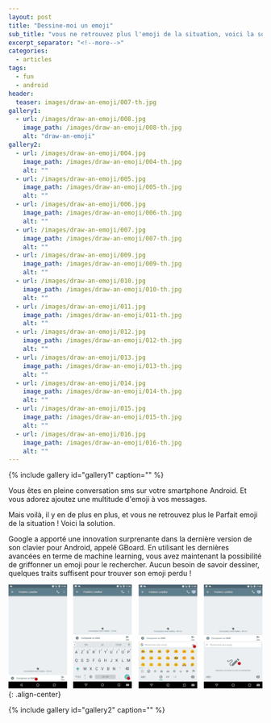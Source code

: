 ```yaml
---
layout: post
title: "Dessine-moi un emoji"
sub_title: "vous ne retrouvez plus l'emoji de la situation, voici la solution !"
excerpt_separator: "<!--more-->"
categories:
  - articles
tags:
  - fun
  - android
header:
  teaser: images/draw-an-emoji/007-th.jpg
gallery1:
  - url: /images/draw-an-emoji/008.jpg
    image_path: /images/draw-an-emoji/008-th.jpg
    alt: "draw-an-emoji"    
gallery2:
  - url: /images/draw-an-emoji/004.jpg
    image_path: /images/draw-an-emoji/004-th.jpg
    alt: ""
  - url: /images/draw-an-emoji/005.jpg
    image_path: /images/draw-an-emoji/005-th.jpg
    alt: ""
  - url: /images/draw-an-emoji/006.jpg
    image_path: /images/draw-an-emoji/006-th.jpg
    alt: ""
  - url: /images/draw-an-emoji/007.jpg
    image_path: /images/draw-an-emoji/007-th.jpg
    alt: ""
  - url: /images/draw-an-emoji/009.jpg
    image_path: /images/draw-an-emoji/009-th.jpg
    alt: ""
  - url: /images/draw-an-emoji/010.jpg
    image_path: /images/draw-an-emoji/010-th.jpg
    alt: ""
  - url: /images/draw-an-emoji/011.jpg
    image_path: /images/draw-an-emoji/011-th.jpg
    alt: ""
  - url: /images/draw-an-emoji/012.jpg
    image_path: /images/draw-an-emoji/012-th.jpg
    alt: ""
  - url: /images/draw-an-emoji/013.jpg
    image_path: /images/draw-an-emoji/013-th.jpg
    alt: ""
  - url: /images/draw-an-emoji/014.jpg
    image_path: /images/draw-an-emoji/014-th.jpg
    alt: ""
  - url: /images/draw-an-emoji/015.jpg
    image_path: /images/draw-an-emoji/015-th.jpg
    alt: ""
  - url: /images/draw-an-emoji/016.jpg
    image_path: /images/draw-an-emoji/016-th.jpg
    alt: ""
---
```

{% include gallery id="gallery1" caption="" %}

Vous êtes en pleine conversation sms sur votre smartphone Android. Et vous adorez ajoutez une multitude d'emoji à vos messages.

Mais voilà, il y en de plus en plus, et vous ne retrouvez plus le Parfait emoji de la situation ! Voici la solution.

Google a apporté une innovation surprenante dans la dernière version de son clavier pour Android, appelé GBoard. <!--more--> En utilisant les dernières avancées en terme de machine learning, vous avez maintenant la possibilité de griffonner un emoji pour le rechercher. Aucun besoin de savoir dessiner, quelques traits suffisent pour trouver son emoji perdu !

![find-the-feature](/images/draw-an-emoji/001.jpg){: .align-center}


{% include gallery id="gallery2" caption="" %}


